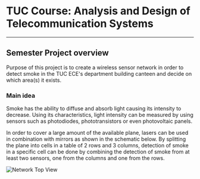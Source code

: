 # TUC Course: Analysis and Design of Telecommunication Systems
---

## Semester Project overview
Purpose of this project is to create a wireless sensor network in order to detect smoke in the TUC ECE's department building canteen and decide on which area(s) it exists.

### Main idea
Smoke has the ability to diffuse and absorb light causing its intensity to decrease. Using its characteristics, light intensity can be measured by using sensors such as photodiodes, phototransistors or even photovoltaic panels.

In order to cover a large amount of the available plane, lasers can be used in combination with mirrors as shown in the schematic below. By splitting the plane into cells in a table of 2 rows and 3 columns, detection of smoke in a specific cell can be done by combining the detection of smoke from at least two sensors, one from the columns and one from the rows. 

![Network Top View](https://github.com/TFotakis/TUC-Synthesis/tree/master/Project/Documentation/NetworkTopView.svg "Network Top View")